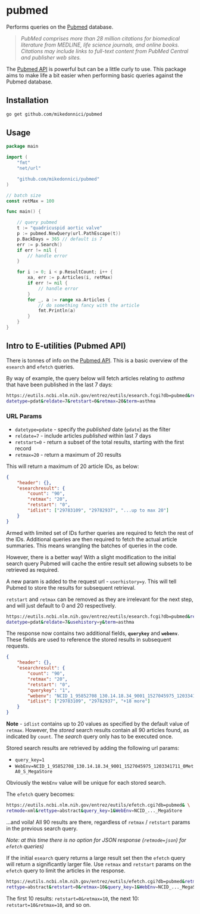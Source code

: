 # pubmed

Performs queries on the [Pubmed](https://www.ncbi.nlm.nih.gov/pubmed/) database.

> _PubMed comprises more than 28 million citations for biomedical literature from MEDLINE, life science journals, and online books. Citations may include links to full-text content from PubMed Central and publisher web sites._

The [Pubmed API](https://www.ncbi.nlm.nih.gov/books/NBK25497/) is powerful but can be a little curly to use. This package aims to make life a bit easier when performing basic queries against the Pubmed database.

## Installation

```bash
go get github.com/mikedonnici/pubmed
```

## Usage

```go
package main

import (
    "fmt"
    "net/url"

    "github.com/mikedonnici/pubmed"
)

// batch size
const retMax = 100

func main() {

    // query pubmed
    t := "quadricuspid aortic valve"
    p := pubmed.NewQuery(url.PathEscape(t))
    p.BackDays = 365 // default is 7
    err := p.Search()
    if err != nil {
        // handle error
    }

    for i := 0; i < p.ResultCount; i++ {
        xa, err := p.Articles(i, retMax)
        if err != nil {
            // handle error
        }
        for _, a := range xa.Articles {
            // do something fancy with the article
            fmt.Println(a)
        }
    }
}
```

## Intro to E-utilities (Pubmed API)

There is tonnes of info on the [Pubmed API](https://www.ncbi.nlm.nih.gov/books/NBK25497/). This is a basic overview of the `esearch` and `efetch` queries.

By way of example, the query below will fetch articles relating to _asthma_ that have been published in the last 7 days:

```sh
https://eutils.ncbi.nlm.nih.gov/entrez/eutils/esearch.fcgi?db=pubmed&retmode=json& \
datetype=pdat&reldate=7&retstart=0&retmax=20&term=asthma
```

### URL Params

- `datetype=pdate` - specify the _published_ date (`pdate`) as the filter
- `reldate=7` - include articles _published_ within last 7 days
- `retstart=0` - return a subset of the total results, starting with the first record
- `retmax=20` - return a maximum of 20 results

This will return a maximum of 20 article IDs, as below:

```json
{
    "header": {},
    "esearchresult": {
        "count": "90",
        "retmax": "20",
        "retstart": "0",
        "idlist": ["29783109", "29782937", "...up to max 20"]
    }
}
```

Armed with limited set of IDs further queries are required to fetch the rest of the IDs. Additional queries are then required to fetch the actual article summaries. This means wrangling the batches of queries in the code.

However, there is a better way! With a slight modification to the initial search query Pubmed will cache the entire result set allowing subsets to be retrieved as required.

A new param is added to the request url - `userhistory=y`. This will tell Pubmed to store the results for subsequent retrieval.

`retstart` and `retmax` can be removed as they are irrelevant for the next step, and will just default to 0 and 20 respectively.

```sh
https://eutils.ncbi.nlm.nih.gov/entrez/eutils/esearch.fcgi?db=pubmed&retmode=json& \
datetype=pdat&reldate=7&usehistory=y&term=asthma
```

The response now contains two additional fields, **`querykey`** and **`webenv`**. These fields are used to reference the stored results in subsequent requests.

```json
{
    "header": {},
    "esearchresult": {
        "count": "90",
        "retmax": "20",
        "retstart": "0",
        "querykey": "1",
        "webenv": "NCID_1_95852708_130.14.18.34_9001_1527045975_1203341711_0MetA0_S_MegaStore",
        "idlist": ["29783109", "29782937", "+18 more"]
    }
}
```

**Note** - `idlist` contains up to 20 values as specified by the default value of `retmax`. However, the _stored_ search results contain all 90 articles found, as indicated by `count`. The _search_ query only has to be executed once.

Stored search results are retrieved by adding the following url params:

- `query_key=1`
- `WebEnv=NCID_1_95852708_130.14.18.34_9001_1527045975_1203341711_0MetA0_S_MegaStore`

Obviously the `WebEnv` value will be unique for each stored search.

The `efetch` query becomes:

```sh
https://eutils.ncbi.nlm.nih.gov/entrez/eutils/efetch.cgi?db=pubmed& \
retmode=xml&rettype=abstract&query_key=1&WebEnv=NCID_..._MegaStore
```

...and voila! All 90 results are there, regardless of `retmax` / `retstart` params in the previous search query.

_Note: at this time there is no option for JSON response (`retmode=json`) for `efetch` queries)_

If the initial `esearch` query returns a large result set then the `efetch` query will return a significantly larger file. Use `retmax` and `retstart` params on the `efetch` query to limit the articles in the response.

```sh
https://eutils.ncbi.nlm.nih.gov/entrez/eutils/efetch.cgi?db=pubmed&retmode=xml& \
rettype=abstract&retstart=0&retmax=10&query_key=1&WebEnv=NCID_..._MegaStore
```

The first 10 results: `retstart=0&retmax=10`, the next 10: `retstart=10&retmax=10`, and so on.
